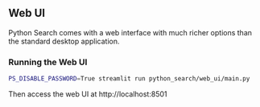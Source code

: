 ## Web UI

Python Search comes with a web interface with much richer options than the standard desktop application.

### Running the Web UI


```bash
PS_DISABLE_PASSWORD=True streamlit run python_search/web_ui/main.py
```

Then access the web UI at http://localhost:8501